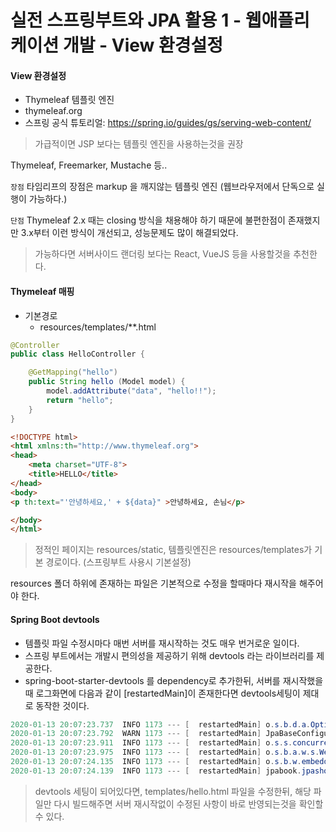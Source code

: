 # 실전 스프링부트와 JPA 활용 1 - 웹애플리케이션 개발 - View 환경설정

#### View 환경설정
- Thymeleaf 템플릿 엔진 
- thymeleaf.org
- 스프링 공식 튜토리얼: https://spring.io/guides/gs/serving-web-content/

> 가급적이면 JSP 보다는 템플릿 엔진을 사용하는것을 권장

Thymeleaf, Freemarker, Mustache 등..

`장점`
타임리프의 장점은 markup 을 깨지않는 템플릿 엔진 (웹브라우저에서 단독으로 실행이 가능하다.)

`단점`
Thymeleaf 2.x 때는 closing 방식을 채용해야 하기 때문에 불편한점이 존재했지만 3.x부터 이런 방식이 개선되고, 성능문제도 많이 해결되었다.

> 가능하다면 서버사이드 랜더링 보다는 React, VueJS 등을 사용할것을 추천한다.

#### Thymeleaf 매핑
- 기본경로
    - resources/templates/**.html
```java
@Controller
public class HelloController {

    @GetMapping("hello")
    public String hello (Model model) {
        model.addAttribute("data", "hello!!");
        return "hello";
    }
}
```
```html
<!DOCTYPE html>
<html xmlns:th="http://www.thymeleaf.org">
<head>
    <meta charset="UTF-8">
    <title>HELLO</title>
</head>
<body>
<p th:text="'안녕하세요,' + ${data}" >안녕하세요, 손님</p>

</body>
</html>
```

> 정적인 페이지는 resources/static, 템플릿엔진은 resources/templates가 기본 경로이다. (스프링부트 사용시 기본설정)

resources 폴더 하위에 존재하는 파일은 기본적으로 수정을 할때마다 재시작을 해주어야 한다.

#### Spring Boot devtools
- 템플릿 파일 수정시마다 매번 서버를 재시작하는 것도 매우 번거로운 일이다.
- 스프링 부트에서는 개발시 편의성을 제공하기 위해 devtools 라는 라이브러리를 제공한다.
- spring-boot-starter-devtools 를 dependency로 추가한뒤, 서버를 재시작했을때 로그화면에 다음과 같이 [restartedMain]이 존재한다면 devtools세팅이 제대로 동작한 것이다.
```java
2020-01-13 20:07:23.737  INFO 1173 --- [  restartedMain] o.s.b.d.a.OptionalLiveReloadServer       : LiveReload server is running on port 35729
2020-01-13 20:07:23.792  WARN 1173 --- [  restartedMain] JpaBaseConfiguration$JpaWebConfiguration : spring.jpa.open-in-view is enabled by default. Therefore, database queries may be performed during view rendering. Explicitly configure spring.jpa.open-in-view to disable this warning
2020-01-13 20:07:23.911  INFO 1173 --- [  restartedMain] o.s.s.concurrent.ThreadPoolTaskExecutor  : Initializing ExecutorService 'applicationTaskExecutor'
2020-01-13 20:07:23.975  INFO 1173 --- [  restartedMain] o.s.b.a.w.s.WelcomePageHandlerMapping    : Adding welcome page: class path resource [static/index.html]
2020-01-13 20:07:24.135  INFO 1173 --- [  restartedMain] o.s.b.w.embedded.tomcat.TomcatWebServer  : Tomcat started on port(s): 8080 (http) with context path ''
2020-01-13 20:07:24.139  INFO 1173 --- [  restartedMain] jpabook.jpashop.JpashopApplication       : Started JpashopApplication in 17.843 seconds (JVM running for 23.486)
```

> devtools 세팅이 되어있다면, templates/hello.html 파일을 수정한뒤, 해당 파일만 다시 빌드해주면 서버 재시작없이 수정된 사항이 바로 반영되는것을 확인할 수 있다.
